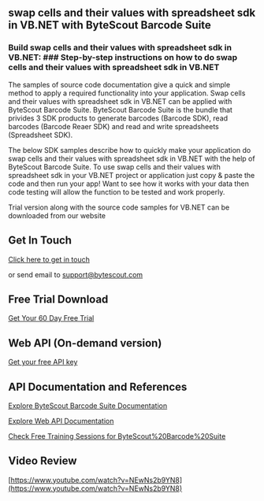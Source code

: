 ## swap cells and their values with spreadsheet sdk in VB.NET with ByteScout Barcode Suite

### Build swap cells and their values with spreadsheet sdk in VB.NET: ### Step-by-step instructions on how to do swap cells and their values with spreadsheet sdk in VB.NET

The samples of source code documentation give a quick and simple method to apply a required functionality into your application. Swap cells and their values with spreadsheet sdk in VB.NET can be applied with ByteScout Barcode Suite. ByteScout Barcode Suite is the bundle that privides 3  SDK products to generate barcodes (Barcode SDK), read barcodes (Barcode Reaer SDK) and read and write spreadsheets (Spreadsheet SDK).

The below SDK samples describe how to quickly make your application do swap cells and their values with spreadsheet sdk in VB.NET with the help of ByteScout Barcode Suite. To use swap cells and their values with spreadsheet sdk in your VB.NET project or application just copy & paste the code and then run your app! Want to see how it works with your data then code testing will allow the function to be tested and work properly.

Trial version along with the source code samples for VB.NET can be downloaded from our website

## Get In Touch

[Click here to get in touch](https://bytescout.zendesk.com/hc/en-us/requests/new?subject=ByteScout%20Barcode%20Suite%20Question)

or send email to [support@bytescout.com](mailto:support@bytescout.com?subject=ByteScout%20Barcode%20Suite%20Question) 

## Free Trial Download

[Get Your 60 Day Free Trial](https://bytescout.com/download/web-installer?utm_source=github-readme)

## Web API (On-demand version)

[Get your free API key](https://pdf.co/documentation/api?utm_source=github-readme)

## API Documentation and References

[Explore ByteScout Barcode Suite Documentation](https://bytescout.com/documentation/index.html?utm_source=github-readme)

[Explore Web API Documentation](https://pdf.co/documentation/api?utm_source=github-readme)

[Check Free Training Sessions for ByteScout%20Barcode%20Suite](https://academy.bytescout.com/)

## Video Review

[https://www.youtube.com/watch?v=NEwNs2b9YN8](https://www.youtube.com/watch?v=NEwNs2b9YN8)